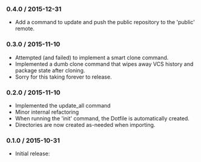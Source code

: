 ### 0.4.0 / 2015-12-31
* Add a command to update and push the public repository to the 'public' remote.

### 0.3.0 / 2015-11-10
* Attempted (and failed) to implement a smart clone command.
* Implemented a dumb clone command that wipes away VCS history and package state after cloning.
* Sorry for this taking forever to release.

### 0.2.0 / 2015-11-10
* Implemented the update_all command
* Minor internal refactoring
* When running the 'init' command, the Dotfile is automatically created. 
* Directories are now created as-needed when importing.

### 0.1.0 / 2015-10-31
* Initial release:

